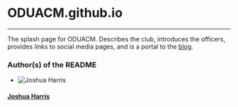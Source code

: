 # ODUACM.github.io
---
The splash page for ODUACM. Describes the club, introduces the officers,
provides links to social media pages, and is a portal to the [blog](https://oduacm.wordpress.com/).

### Author(s) of the README
* ![Joshua Harris](https://avatars2.githubusercontent.com/u/10967744?v=3&u=8aa6e36a52c9df1cd5092838d5b7fec02dfb96c5&s=140)  
#### [Joshua Harris](https://github.com/joshuajharris)
